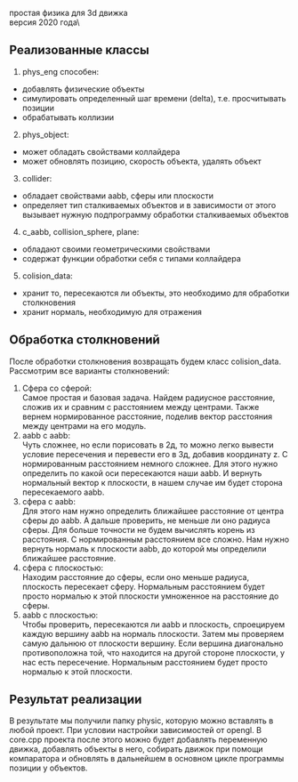 простая физика для 3d движка\
версия 2020 года\

## Реализованные классы
1) phys_eng способен:
-  добавлять физические объекты
-  симулировать определенный шаг времени (delta), т.е. просчитывать позиции
-  обрабатывать коллизии
2) phys_object:
- может обладать свойствами коллайдера
- может обновлять позицию, скорость объекта, удалять объект
3) collider:
-  обладает свойствами aabb, сферы или плоскости
- определяет тип сталкиваемых объектов и в зависимости от этого вызывает нужную подпрограмму обработки сталкиваемых объектов
4) c_aabb, collision_sphere, plane:
-  обладают своими геометрическими свойствами
-  содержат функции обработки себя с типами коллайдера
5) colision_data:
-  хранит то, пересекаются ли объекты, это необходимо для обработки столкновения
-  хранит нормаль, необходимую для отражения
## Обработка столкновений
После обработки столкновения возвращать будем класс colision_data. Рассмотрим все варианты столкновений:
1) Сфера со сферой:\
Самое простая и базовая задача. Найдем радиусное расстояние, сложив их и сравним с расстоянием между центрами. Также вернем нормированное расстояние, поделив вектор расстояния между центрами на его модуль.
2) aabb с aabb:\
Чуть сложнее, но если порисовать в 2д, то можно легко вывести условие пересечения и перевести его в 3д, добавив координату z. С нормированным расстоянием немного сложнее. Для этого нужно определить по какой оси пересекаются наши aabb. И вернуть нормальный вектор к плоскости, в нашем случае им будет сторона пересекаемого aabb.
3) сфера с aabb:\
Для этого нам нужно определить ближайшее расстояние от центра сферы до aabb. А дальше проверить, не меньше ли оно радиуса сферы. Для больше точности не будем вычислять корень из расстояния. С нормированным расстоянием все сложно. Нам нужно вернуть нормаль к плоскости aabb, до которой мы определили ближайшее расстояние.
4) сфера с плоскостью:\
Находим расстояние до сферы, если оно меньше радиуса, плоскость пересекает сферу. Нормальным расстоянием будет просто нормалью к этой плоскости умноженное на расстояние до сферы.
5) aabb с плоскостью:\
Чтобы проверить, пересекаются ли aabb и плоскость, спроецируем каждую вершину aabb на нормаль плоскости. Затем мы проверяем самую дальнюю от плоскости вершину. Если вершина диагонально противоположна той, что находится на другой стороне плоскости, у нас есть пересечение. Нормальным расстоянием будет просто нормалью к этой плоскости.
## Результат реализации
В результате мы получили папку physic, которую можно вставлять в любой проект. При условии настройки зависимостей от opengl. В core.cpp проекта после этого можно будет добавлять переменную движка, добавлять объекты в него, собирать движок при помощи компаратора и обновлять в дальнейшем в основном цикле программы позиции у объектов. 
